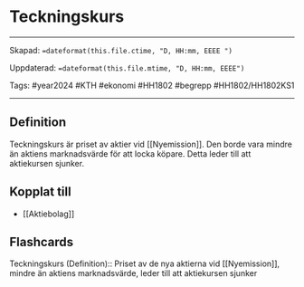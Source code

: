 # Teckningskurs

---

Skapad: `=dateformat(this.file.ctime, "D, HH:mm, EEEE ")`

Uppdaterad: `=dateformat(this.file.mtime, "D, HH:mm, EEEE")`

Tags: #year2024 #KTH #ekonomi #HH1802 #begrepp #HH1802/HH1802KS1

---

## Definition

Teckningskurs är priset av aktier vid [[Nyemission]]. Den borde vara mindre än aktiens marknadsvärde för att locka köpare. Detta leder till att aktiekursen sjunker.

## Kopplat till

- [[Aktiebolag]]

## Flashcards

Teckningskurs (Definition):: Priset av de nya aktierna vid [[Nyemission]], mindre än aktiens marknadsvärde, leder till att aktiekursen sjunker
